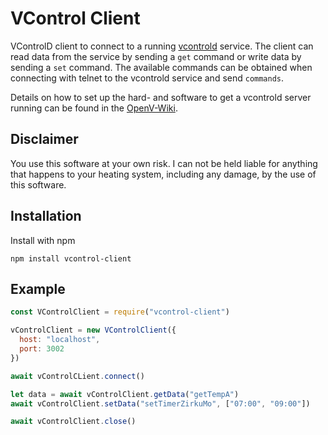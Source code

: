 # VControl Client

VControlD client to connect to a running [vcontrold](https://github.com/openv/vcontrold) service.
The client can read data from the service by sending a `get` command or write data by sending a `set` command.
The available commands can be obtained when connecting with telnet to the vcontrold service and send `commands`.

Details on how to set up the hard- and software to get a vcontrold server running can be found in the [OpenV-Wiki](https://github.com/openv/openv/wiki).

## Disclaimer

You use this software at your own risk. I can not be held liable for anything that happens to your heating system, including any damage, by the use of this software.

## Installation

Install with npm

```
npm install vcontrol-client
```

## Example

```javascript
const VControlClient = require("vcontrol-client")

vControlClient = new VControlClient({
  host: "localhost",
  port: 3002
})

await vControlCLient.connect()

let data = await vControlClient.getData("getTempA")
await vControlClient.setData("setTimerZirkuMo", ["07:00", "09:00"])

await vControlClient.close()
```
